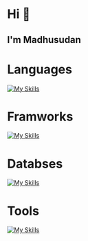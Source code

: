 # Hi 👋
## I'm Madhusudan

# Languages
[![My Skills](https://skillicons.dev/icons?i=js,html,css,php)](https://skillicons.dev)

# Framworks
[![My Skills](https://skillicons.dev/icons?i=react,nextjs,express,django,tailwind,bootstrap)](https://skillicons.dev)

# Databses
[![My Skills](https://skillicons.dev/icons?i=mysql,mongodb)](https://skillicons.dev)

# Tools
[![My Skills](https://skillicons.dev/icons?i=figma,github)](https://skillicons.dev)
